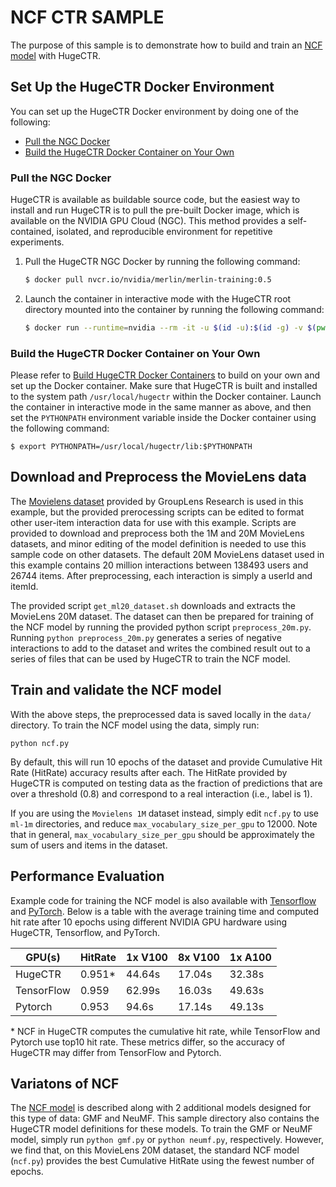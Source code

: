 # NCF CTR SAMPLE #
The purpose of this sample is to demonstrate how to build and train an [NCF model](https://arxiv.org/abs/1708.05031) with HugeCTR.

## Set Up the HugeCTR Docker Environment ##
You can set up the HugeCTR Docker environment by doing one of the following:
- [Pull the NGC Docker](#pull-the-ngc-docker)
- [Build the HugeCTR Docker Container on Your Own](#build-the-hugectr-docker-container-on-your-own)

### Pull the NGC Docker ###
HugeCTR is available as buildable source code, but the easiest way to install and run HugeCTR is to pull the pre-built Docker image, which is available on the NVIDIA GPU Cloud (NGC). This method provides a self-contained, isolated, and reproducible environment for repetitive experiments.

1. Pull the HugeCTR NGC Docker by running the following command:
   ```bash
   $ docker pull nvcr.io/nvidia/merlin/merlin-training:0.5
   ```
2. Launch the container in interactive mode with the HugeCTR root directory mounted into the container by running the following command:
   ```bash
   $ docker run --runtime=nvidia --rm -it -u $(id -u):$(id -g) -v $(pwd):/hugectr -w /hugectr nvcr.io/nvidia/merlin/merlin-training:0.5
   ```

### Build the HugeCTR Docker Container on Your Own ###
Please refer to [Build HugeCTR Docker Containers](../../tools/dockerfiles#build-container-for-model-training) to build on your own and set up the Docker container. Make sure that HugeCTR is built and installed to the system path `/usr/local/hugectr` within the Docker container. Launch the container in interactive mode in the same manner as above, and then set the `PYTHONPATH` environment variable inside the Docker container using the following command:
```shell
$ export PYTHONPATH=/usr/local/hugectr/lib:$PYTHONPATH
```
## Download and Preprocess the MovieLens data ##
The [Movielens dataset](https://grouplens.org/datasets/movielens/) provided by GroupLens Research is used in this example, but the provided prerocessing scripts can be edited to format other user-item interaction data for use with this example. Scripts are provided to download and preprocess both the 1M and 20M MovieLens datasets, and minor editing of the model definition is needed to use this sample code on other datasets. The default 20M MovieLens dataset used in this example contains 20 million interactions between 138493 users and 26744 items.  After preprocessing, each interaction is simply a userId and itemId.

The provided script `get_ml20_dataset.sh` downloads and extracts the MovieLens 20M dataset. The dataset can then be prepared for training of the NCF model by running the provided python script `preprocess_20m.py`. Running `python preprocess_20m.py` generates a series of negative interactions to add to the dataset and writes the combined result out to a series of files that can be used by HugeCTR to train the NCF model.

## Train and validate the NCF model ##
With the above steps, the preprocessed data is saved locally in the `data/` directory. To train the NCF model using the data, simply run:
```
python ncf.py
```
By default, this will run 10 epochs of the dataset and provide Cumulative Hit Rate (HitRate) accuracy results after each.  The HitRate provided by HugeCTR is computed on testing data as the fraction of predictions that are over a threshold (0.8) and correspond to a real interaction (i.e., label is 1). 

If you are using the `Movielens 1M` dataset instead, simply edit `ncf.py` to use `ml-1m` directories, and reduce `max_vocabulary_size_per_gpu` to 12000.  Note that in general, `max_vocabulary_size_per_gpu` should be approximately the sum of users and items in the dataset.


## Performance Evaluation ##
Example code for training the NCF model is also available with [Tensorflow](https://ngc.nvidia.com/catalog/resources/nvidia:ncf_for_tensorflow) and [PyTorch](https://ngc.nvidia.com/catalog/resources/nvidia:ncf_for_pytorch).  Below is a table with the average training time and computed hit rate after 10 epochs using different NVIDIA GPU hardware using HugeCTR, Tensorflow, and PyTorch.

| GPU(s) | HitRate | 1x V100 | 8x V100 | 1x A100 |
| ------ | ------ | ------ | ------ | ------ |
| HugeCTR | 0.951* | 44.64s | 17.04s | 32.38s |
| TensorFlow | 0.959 | 62.99s | 16.03s | 49.63s |
| Pytorch | 0.953 | 94.6s | 17.14s | 49.13s |

\* NCF in HugeCTR computes the cumulative hit rate, while TensorFlow and Pytorch use top10 hit rate.  These metrics differ, so the accuracy of HugeCTR may differ from TensorFlow and Pytorch.

## Variatons of NCF ##
The [NCF model](https://arxiv.org/abs/1708.05031) is described along with 2 additional models designed for this type of data: GMF and NeuMF.  This sample directory also contains the HugeCTR model definitions for these models.  To train the GMF or NeuMF model, simply run `python gmf.py` or `python neumf.py`, respectively.  However, we find that, on this MovieLens 20M dataset, the standard NCF model (`ncf.py`) provides the best Cumulative HitRate using the fewest number of epochs.
